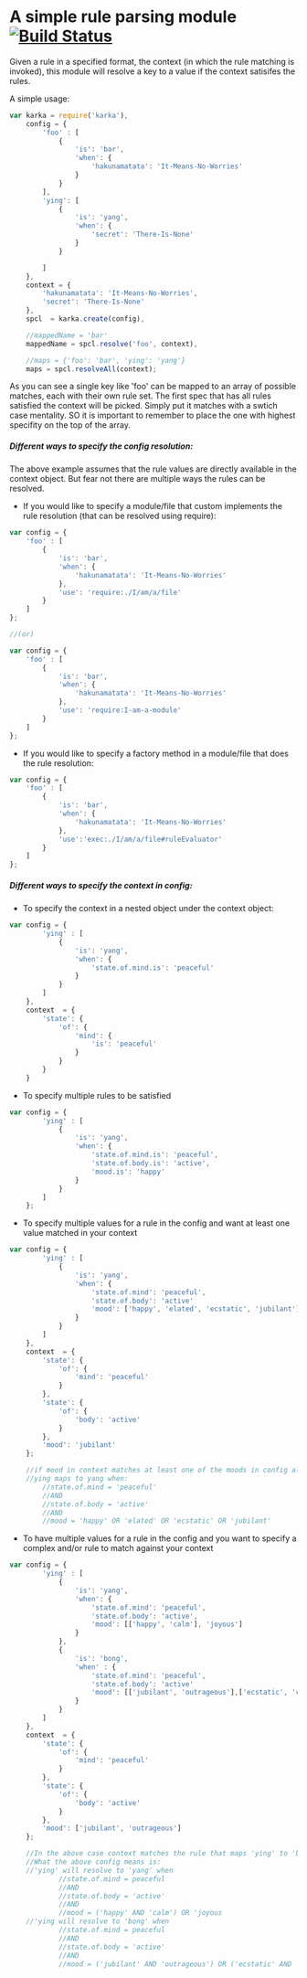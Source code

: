 A simple rule parsing module [![Build Status](https://travis-ci.org/paypal/kraken-js.png)](https://travis-ci.org/krakenjs/karka)
============================

Given a rule in a specified format, the context (in which the rule matching is invoked), this module will resolve a key to a value if the context satisifes the rules.

A simple usage:

```javascript
var karka = require('karka'),
    config = {
        'foo' : [
            {
                'is': 'bar',
                'when': {
                    'hakunamatata': 'It-Means-No-Worries'
                }
            }
        ],
        'ying': [
            {
                'is': 'yang',
                'when': {
                    'secret': 'There-Is-None'
                }
            }

        ]
    },
    context = {
        'hakunamatata': 'It-Means-No-Worries',
        'secret': 'There-Is-None'
    },
    spcl  = karka.create(config),

    //mappedName = 'bar'
    mappedName = spcl.resolve('foo', context),

    //maps = {'foo': 'bar', 'ying': 'yang'}
    maps = spcl.resolveAll(context);
```

As you can see a single key like 'foo' can be mapped to an array of possible matches, each with their own rule set.
The first spec that has all rules satisfied the context will be picked. Simply put it matches with a swtich case mentality. SO it is important to remember to place the one with highest specifity on the top of the array.

##### Different ways to specify the config resolution:
The above example assumes that the rule values are directly available in the context object.
But fear not there are multiple ways the rules can be resolved.

* If you would like to specify a module/file that custom implements the rule resolution (that can be resolved using require):
```javascript
var config = {
    'foo' : [
        {
            'is': 'bar',
            'when': {
                'hakunamatata': 'It-Means-No-Worries'
            },
            'use': 'require:./I/am/a/file'
        }
    ]
};

//(or)

var config = {
    'foo' : [
        {
            'is': 'bar',
            'when': {
                'hakunamatata': 'It-Means-No-Worries'
            },
            'use': 'require:I-am-a-module'
        }
    ]
};

```
* If you would like to specify a factory method in a module/file that does the rule resolution:
```javascript
var config = {
    'foo' : [
        {
            'is': 'bar',
            'when': {
                'hakunamatata': 'It-Means-No-Worries'
            },
            'use':'exec:./I/am/a/file#ruleEvaluator'
        }
    ]
};
```
##### Different ways to specify the context in config:
* To specify the context in a nested object under the context object:
```javascript
var config = {
        'ying' : [
            {
                'is': 'yang',
                'when': {
                    'state.of.mind.is': 'peaceful'
                }
            }
        ]
    },
    context  = {
        'state': {
            'of': {
                'mind': {
                    'is': 'peaceful'
                }
            }
        }
    }
```
* To specify multiple rules to be satisfied
```javascript
var config = {
        'ying' : [
            {
                'is': 'yang',
                'when': {
                    'state.of.mind.is': 'peaceful',
                    'state.of.body.is': 'active',
                    'mood.is': 'happy'
                }
            }
        ]
    };
```
* To specify multiple values for a rule in the config and want at least one value matched in your context
```javascript
var config = {
        'ying' : [
            {
                'is': 'yang',
                'when': {
                    'state.of.mind': 'peaceful',
                    'state.of.body': 'active'
                    'mood': ['happy', 'elated', 'ecstatic', 'jubilant']
                }
            }
        ]
    },
    context  = {
        'state': {
            'of': {
                'mind': 'peaceful'
            }
        },
        'state': {
            'of': {
                'body': 'active'
            }
        },
        'mood': 'jubilant'
    };

    //if mood in context matches at least one of the moods in config along with other rules, the rule is a match
    //ying maps to yang when:
        //state.of.mind = 'peaceful'
        //AND
        //state.of.body = 'active'
        //AND
        //mood = 'happy' OR 'elated' OR 'ecstatic' OR 'jubilant'
```


* To have multiple values for a rule in the config and you want to specify a complex and/or rule to match against your context
```javascript
var config = {
        'ying' : [
            {
                'is': 'yang',
                'when': {
                    'state.of.mind': 'peaceful',
                    'state.of.body': 'active',
                    'mood': [['happy', 'calm'], 'joyous']
                }
            },
            {
                'is': 'bong',
                'when' : {
                    'state.of.mind': 'peaceful',
                    'state.of.body': 'active'
                    'mood': [['jubilant', 'outrageous'],['ecstatic', 'crazy']]
                }
            }
        ]
    },
    context  = {
        'state': {
            'of': {
                'mind': 'peaceful'
            }
        },
        'state': {
            'of': {
                'body': 'active'
            }
        },
        'mood': ['jubilant', 'outrageous']
    };

    //In the above case context matches the rule that maps 'ying' to 'bong'
    //What the above config means is:
    //'ying' will resolve to 'yang' when
            //state.of.mind = peaceful
            //AND
            //state.of.body = 'active'
            //AND
            //mood = ('happy' AND 'calm') OR 'joyous
    //'ying will resolve to 'bong' when
            //state.of.mind = peaceful
            //AND
            //state.of.body = 'active'
            //AND
            //mood = ('jubilant' AND 'outrageous') OR ('ecstatic' AND 'crazy')
```
